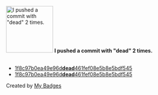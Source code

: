 <img src="https://github.com/my-badges/my-badges/blob/master/src/all-badges/dead-commit/dead-commit.png?raw=true" alt="I pushed a commit with &quot;dead&quot; 2 times." title="I pushed a commit with &quot;dead&quot; 2 times." width="128">
<strong>I pushed a commit with &quot;dead&quot; 2 times.</strong>
<br><br>

- <a href="https://github.com/AfzalSabbir/vue-sfc-vite-2/commit/1f8c97b0ea49e96ddead461fef08e5b8e5bdf545">1f8c97b0ea49e96d<strong>dead</strong>461fef08e5b8e5bdf545</a>
- <a href="https://github.com/AfzalSabbir/vue-sfc-vite/commit/1f8c97b0ea49e96ddead461fef08e5b8e5bdf545">1f8c97b0ea49e96d<strong>dead</strong>461fef08e5b8e5bdf545</a>


Created by <a href="https://github.com/my-badges/my-badges">My Badges</a>